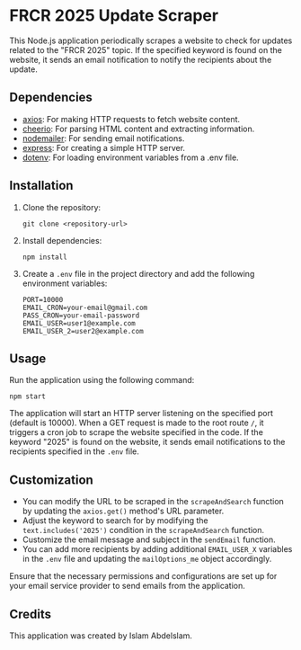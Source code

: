 # FRCR 2025 Update Scraper

This Node.js application periodically scrapes a website to check for updates related to the "FRCR 2025" topic. If the specified keyword is found on the website, it sends an email notification to notify the recipients about the update.

## Dependencies

- [axios](https://www.npmjs.com/package/axios): For making HTTP requests to fetch website content.
- [cheerio](https://www.npmjs.com/package/cheerio): For parsing HTML content and extracting information.
- [nodemailer](https://www.npmjs.com/package/nodemailer): For sending email notifications.
- [express](https://www.npmjs.com/package/express): For creating a simple HTTP server.
- [dotenv](https://www.npmjs.com/package/dotenv): For loading environment variables from a .env file.

## Installation

1. Clone the repository:
    ```
    git clone <repository-url>
    ```

2. Install dependencies:
    ```
    npm install
    ```

3. Create a `.env` file in the project directory and add the following environment variables:
    ```
    PORT=10000
    EMAIL_CRON=your-email@gmail.com
    PASS_CRON=your-email-password
    EMAIL_USER=user1@example.com
    EMAIL_USER_2=user2@example.com
    ```

## Usage

Run the application using the following command:
```
npm start
```

The application will start an HTTP server listening on the specified port (default is 10000). When a GET request is made to the root route `/`, it triggers a cron job to scrape the website specified in the code. If the keyword "2025" is found on the website, it sends email notifications to the recipients specified in the `.env` file.

## Customization

- You can modify the URL to be scraped in the `scrapeAndSearch` function by updating the `axios.get()` method's URL parameter.
- Adjust the keyword to search for by modifying the `text.includes('2025')` condition in the `scrapeAndSearch` function.
- Customize the email message and subject in the `sendEmail` function.
- You can add more recipients by adding additional `EMAIL_USER_X` variables in the `.env` file and updating the `mailOptions_me` object accordingly.

Ensure that the necessary permissions and configurations are set up for your email service provider to send emails from the application.

## Credits

This application was created by Islam Abdelslam.